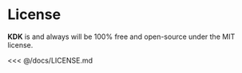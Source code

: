 # License

**KDK** is and always will be 100% free and open-source under the MIT license.

<<< @/docs/LICENSE.md
